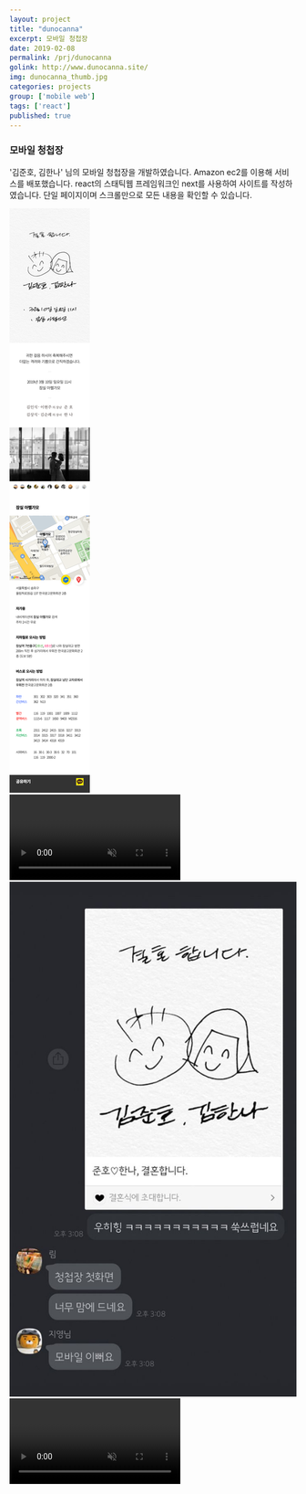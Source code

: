 ```yaml
---
layout: project
title: "dunocanna"
excerpt: 모바일 청첩장
date: 2019-02-08
permalink: /prj/dunocanna
golink: http://www.dunocanna.site/
img: dunocanna_thumb.jpg
categories: projects
group: ['mobile web']
tags: ['react']
published: true
---
```


<div class="prj-data prj01 dunocanna">

  <div class="content-box content-box-1">
    <div class="text-box text-box-1">
      <h3 class="title">모바일 청첩장</h3>
      <p class="text">
        '김준호, 김한나' 님의 모바일 청첩장을 개발하였습니다.
        Amazon ec2를 이용해 서비스를 배포했습니다. react의 스태틱웹 프레임워크인 next를 사용하여 사이트를 작성하였습니다.
        단일 페이지이며 스크롤만으로 모든 내용을 확인할 수 있습니다.
      </p>
    </div>
    <div class="mockup-box-1">
      <div class="mockup-iphonexs">
        <div class="mockup-screen">
          <img src="/assets/img/dunocaana_pull.png">
        </div>
        <div class="mockup-body"></div>
      </div>
    </div>
  </div>

  <div class="content-box content-box-2">
    <video class="screenshot screenshot-1" autoplay muted loop>
      <source src="/assets/img/dunocanna_slider.mp4" type="video/mp4">
      Your browser does not support the video tag.
    </video>
    <img class="screenshot screenshot-2" src="/assets/img/dunocanna_kakao.jpg">
    <video class="screenshot screenshot-1" autoplay muted loop>
      <source src="/assets/img/dunocanna_map.mp4" type="video/mp4">
      Your browser does not support the video tag.
    </video>
  </div>

</div>